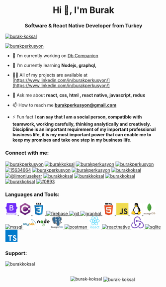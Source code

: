 <h1 align="center">Hi 👋, I'm Burak</h1>
<h3 align="center">Software & React Native Developer from Turkey</h3>

<p align="left"> <a href="https://github.com/ryo-ma/github-profile-trophy"><img src="https://github-profile-trophy.vercel.app/?username=burak-koksal" alt="burak-koksal" /></a> </p>

<p align="left"> <a href="https://twitter.com/burakperkusyon" target="blank"><img src="https://img.shields.io/twitter/follow/burakperkusyon?logo=twitter&style=for-the-badge" alt="burakperkusyon" /></a> </p>

- 🔭 I’m currently working on [Db Companion](https://play.google.com/store/apps/details?id=com.dbcompanion&hl=tr)

- 🌱 I’m currently learning **Nodejs, graphql,**

- 👨‍💻 All of my projects are available at [https://www.linkedin.com/in/burakperkusyon/](https://www.linkedin.com/in/burakperkusyon/)

- 💬 Ask me about **react, css, html , react native, javascript, redux**

- 📫 How to reach me **burakperkusyon@gmail.com**

- ⚡ Fun fact **I can say that I am a social person, compatible with teamwork, working carefully, thinking analytically and creatively. Discipline is an important requirement of my important professional business life, it is my most important power that can enable me to keep my promises and take one step in my business life.**

<h3 align="left">Connect with me:</h3>
<p align="left">
<a href="https://codepen.io/burakperkusyon" target="blank"><img align="center" src="https://cdn.jsdelivr.net/npm/simple-icons@3.0.1/icons/codepen.svg" alt="burakperkusyon" height="30" width="40" /></a>
<a href="https://dev.to/burakkoksal" target="blank"><img align="center" src="https://cdn.jsdelivr.net/npm/simple-icons@3.0.1/icons/dev-dot-to.svg" alt="burakkoksal" height="30" width="40" /></a>
<a href="https://twitter.com/burakperkusyon" target="blank"><img align="center" src="https://cdn.jsdelivr.net/npm/simple-icons@3.0.1/icons/twitter.svg" alt="burakperkusyon" height="30" width="40" /></a>
<a href="https://linkedin.com/in/burakperkusyon" target="blank"><img align="center" src="https://cdn.jsdelivr.net/npm/simple-icons@3.0.1/icons/linkedin.svg" alt="burakperkusyon" height="30" width="40" /></a>
<a href="https://stackoverflow.com/users/15634664" target="blank"><img align="center" src="https://cdn.jsdelivr.net/npm/simple-icons@3.0.1/icons/stackoverflow.svg" alt="15634664" height="30" width="40" /></a>
<a href="https://fb.com/burakperkusyon" target="blank"><img align="center" src="https://cdn.jsdelivr.net/npm/simple-icons@3.0.1/icons/facebook.svg" alt="burakperkusyon" height="30" width="40" /></a>
<a href="https://instagram.com/burakperkusyon" target="blank"><img align="center" src="https://cdn.jsdelivr.net/npm/simple-icons@3.0.1/icons/instagram.svg" alt="burakperkusyon" height="30" width="40" /></a>
<a href="https://dribbble.com/burakkoksal" target="blank"><img align="center" src="https://cdn.jsdelivr.net/npm/simple-icons@3.0.1/icons/dribbble.svg" alt="burakkoksal" height="30" width="40" /></a>
<a href="https://medium.com/@limonlusekerr" target="blank"><img align="center" src="https://cdn.jsdelivr.net/npm/simple-icons@3.0.1/icons/medium.svg" alt="@limonlusekerr" height="30" width="40" /></a>
<a href="https://www.codechef.com/users/burakkoksal" target="blank"><img align="center" src="https://cdn.jsdelivr.net/npm/simple-icons@3.1.0/icons/codechef.svg" alt="burakkoksal" height="30" width="40" /></a>
<a href="https://www.hackerrank.com/burakkoksal" target="blank"><img align="center" src="https://cdn.jsdelivr.net/npm/simple-icons@3.0.1/icons/hackerrank.svg" alt="burakkoksal" height="30" width="40" /></a>
<a href="https://codeforces.com/profile/burakkoksal" target="blank"><img align="center" src="https://cdn.jsdelivr.net/npm/simple-icons@3.0.1/icons/codeforces.svg" alt="burakkoksal" height="30" width="40" /></a>
<a href="https://www.topcoder.com/members/burakkoksal" target="blank"><img align="center" src="https://cdn.jsdelivr.net/npm/simple-icons@3.0.1/icons/topcoder.svg" alt="burakkoksal" height="30" width="40" /></a>
<a href="https://discord.gg/#0893" target="blank"><img align="center" src="https://cdn.jsdelivr.net/npm/simple-icons@3.0.1/icons/discord.svg" alt="#0893" height="30" width="40" /></a>
</p>

<h3 align="left">Languages and Tools:</h3>
<p align="left"> <a href="https://getbootstrap.com" target="_blank"> <img src="https://raw.githubusercontent.com/devicons/devicon/master/icons/bootstrap/bootstrap-plain-wordmark.svg" alt="bootstrap" width="40" height="40"/> </a> <a href="https://www.w3schools.com/cs/" target="_blank"> <img src="https://raw.githubusercontent.com/devicons/devicon/master/icons/csharp/csharp-original.svg" alt="csharp" width="40" height="40"/> </a> <a href="https://www.w3schools.com/css/" target="_blank"> <img src="https://raw.githubusercontent.com/devicons/devicon/master/icons/css3/css3-original-wordmark.svg" alt="css3" width="40" height="40"/> </a> <a href="https://firebase.google.com/" target="_blank"> <img src="https://www.vectorlogo.zone/logos/firebase/firebase-icon.svg" alt="firebase" width="40" height="40"/> </a> <a href="https://git-scm.com/" target="_blank"> <img src="https://www.vectorlogo.zone/logos/git-scm/git-scm-icon.svg" alt="git" width="40" height="40"/> </a> <a href="https://graphql.org" target="_blank"> <img src="https://www.vectorlogo.zone/logos/graphql/graphql-icon.svg" alt="graphql" width="40" height="40"/> </a> <a href="https://www.w3.org/html/" target="_blank"> <img src="https://raw.githubusercontent.com/devicons/devicon/master/icons/html5/html5-original-wordmark.svg" alt="html5" width="40" height="40"/> </a> <a href="https://developer.mozilla.org/en-US/docs/Web/JavaScript" target="_blank"> <img src="https://raw.githubusercontent.com/devicons/devicon/master/icons/javascript/javascript-original.svg" alt="javascript" width="40" height="40"/> </a> <a href="https://www.linux.org/" target="_blank"> <img src="https://raw.githubusercontent.com/devicons/devicon/master/icons/linux/linux-original.svg" alt="linux" width="40" height="40"/> </a> <a href="https://www.mongodb.com/" target="_blank"> <img src="https://raw.githubusercontent.com/devicons/devicon/master/icons/mongodb/mongodb-original-wordmark.svg" alt="mongodb" width="40" height="40"/> </a> <a href="https://www.microsoft.com/en-us/sql-server" target="_blank"> <img src="https://cdn.worldvectorlogo.com/logos/microsoft-sql-server.svg" alt="mssql" width="40" height="40"/> </a> <a href="https://www.mysql.com/" target="_blank"> <img src="https://raw.githubusercontent.com/devicons/devicon/master/icons/mysql/mysql-original-wordmark.svg" alt="mysql" width="40" height="40"/> </a> <a href="https://nodejs.org" target="_blank"> <img src="https://raw.githubusercontent.com/devicons/devicon/master/icons/nodejs/nodejs-original-wordmark.svg" alt="nodejs" width="40" height="40"/> </a> <a href="https://www.postgresql.org" target="_blank"> <img src="https://raw.githubusercontent.com/devicons/devicon/master/icons/postgresql/postgresql-original-wordmark.svg" alt="postgresql" width="40" height="40"/> </a> <a href="https://postman.com" target="_blank"> <img src="https://www.vectorlogo.zone/logos/getpostman/getpostman-icon.svg" alt="postman" width="40" height="40"/> </a> <a href="https://reactjs.org/" target="_blank"> <img src="https://raw.githubusercontent.com/devicons/devicon/master/icons/react/react-original-wordmark.svg" alt="react" width="40" height="40"/> </a> <a href="https://reactnative.dev/" target="_blank"> <img src="https://reactnative.dev/img/header_logo.svg" alt="reactnative" width="40" height="40"/> </a> <a href="https://redux.js.org" target="_blank"> <img src="https://raw.githubusercontent.com/devicons/devicon/master/icons/redux/redux-original.svg" alt="redux" width="40" height="40"/> </a> <a href="https://www.sqlite.org/" target="_blank"> <img src="https://www.vectorlogo.zone/logos/sqlite/sqlite-icon.svg" alt="sqlite" width="40" height="40"/> </a> <a href="https://www.typescriptlang.org/" target="_blank"> <img src="https://raw.githubusercontent.com/devicons/devicon/master/icons/typescript/typescript-original.svg" alt="typescript" width="40" height="40"/> </a> </p>

<h3 align="left">Support:</h3>
<p><a href="https://www.buymeacoffee.com/burakkoksal"> <img align="left" src="https://cdn.buymeacoffee.com/buttons/v2/default-yellow.png" height="50" width="210" alt="burakkoksal" /></a></p><br><br>

<p><img align="left" src="https://github-readme-stats.vercel.app/api/top-langs?username=burak-koksal&show_icons=true&locale=en&layout=compact" alt="burak-koksal" /></p>

<p>&nbsp;<img align="center" src="https://github-readme-stats.vercel.app/api?username=burak-koksal&show_icons=true&locale=en" alt="burak-koksal" /></p>

